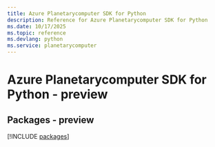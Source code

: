 ```yaml
---
title: Azure Planetarycomputer SDK for Python
description: Reference for Azure Planetarycomputer SDK for Python
ms.date: 10/17/2025
ms.topic: reference
ms.devlang: python
ms.service: planetarycomputer
---
```

# Azure Planetarycomputer SDK for Python - preview
## Packages - preview
[!INCLUDE [packages](planetarycomputer-index.md)]